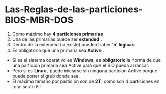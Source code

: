 # Las-Reglas-de-las-particiones-BIOS-MBR-DOS

1. Como máximo hay **4 particiones primarias**
2. Una de las primarias puede ser **extended** .
3. Dentro de la extended (si existe) pueden haber **'n' lógicas**
4. Es obligatorio que una primaria sea **Active** .

- Si es el sistema operativo es **Windows**, es **obligatorio** la norma de que una partición primaria sea Active para que el S.O pueda arrancar.
- Pero si es **Linux** , puede iniciarse sin ninguna particion Active porque puede poner el grub donde sea.
- El máximo tamaño por partición son de **2T**, como son 4 particiones en total serán 8T.
